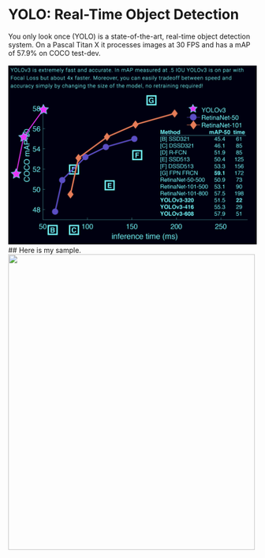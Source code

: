 # YOLO: Real-Time Object Detection
</hr>
</hr>
You only look once (YOLO) is a state-of-the-art, real-time object detection system. On a Pascal Titan X it processes images at 30 FPS and has a mAP of 57.9% on COCO test-dev.
</br>
</br>
<img src="image/Screenshot 2021-09-14 at 12.27.16 PM.png" />
## Here is my sample.
<img src="image/Screenshot 2021-09-14 at 12.31.57 PM.png" style="width:500px;height:600px;" >
